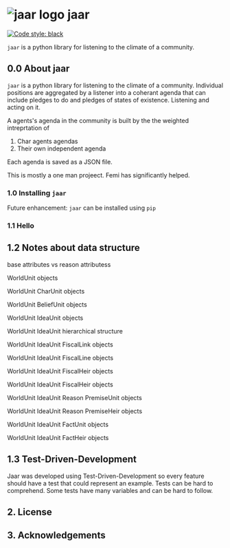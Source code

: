 
# ![jaar logo](https://github.com/jschalk/jaar/tree/main/logo/jaar_64.png) jaar


[![Code style: black](https://img.shields.io/badge/code%20style-black-000000.svg)](https://github.com/psf/black)
<!-- TODO: Find out how to autopopulate the below modeled after the borb library
[![Corpus Coverage : 100.0%](https://img.shields.io/badge/corpus%20coverage-100.0%25-green)]()
[![Public Method Documentation : 100%](https://img.shields.io/badge/public%20method%20documentation-100%25-green)]()
[![Number of Tests : 615](https://img.shields.io/badge/number%20of%20tests-615-green)]()
[![Python : 3.8 | 3.9 | 3.10 ](https://img.shields.io/badge/python-3.8%20&#124;%203.9%20&#124;%203.10-green)]() 

[![Downloads](https://pepy.tech/badge/borb)](https://pepy.tech/projeect/borb)
[![Downloads](https://pepy.tech/badge/borb/month)](https://pepy.tech/projeect/borb)
-->

`jaar` is a python library for listening to the climate of a community.

## 0.0 About jaar

`jaar` is a python library for listening to the climate of a community. Individual 
positions are aggregated by a listener into a coherant agenda that can include pledges 
to do and pledges of states of existence. Listening and acting on it.

A agents's agenda in the community is built by the the weighted intreprtation of
1. Char agents agendas 
2. Their own independent agenda

Each agenda is saved as a JSON file. 

This is mostly a one man projeect. Femi has significantly helped. 

 
### 1.0 Installing `jaar`

<!-- TODO: add dependencies -->

Future enhancement: `jaar` can be installed using `pip`

<!-- TODO: Get pip install to function correctly

    pip install jaar

If you have installed `jaar` before, and you should ensure `pip` downloads the latest version (rather than using its internal cache) you can use the following commands:

    pip uninstall jaar
    pip install --no-cache jaar

-->

### 1.1 Hello 

<!-- TODO: Add simplest example

Should examples be found in a separate repository to ensure the `jaar` repository stays 
relatively small, whilst still providing a thorough knowledgebase of code-samples, 
screenshots and elucidatory text.

-->

## 1.2 Notes about data structure

<!-- TODO: Add elucidations -->
base attributes vs reason attributess

WorldUnit objects

WorldUnit CharUnit objects

WorldUnit BeliefUnit objects

WorldUnit IdeaUnit objects

WorldUnit IdeaUnit hierarchical structure

WorldUnit IdeaUnit FiscalLink objects

WorldUnit IdeaUnit FiscalLine objects

WorldUnit IdeaUnit FiscalHeir objects

WorldUnit IdeaUnit FiscalHeir objects

WorldUnit IdeaUnit Reason PremiseUnit objects

WorldUnit IdeaUnit Reason PremiseHeir objects

WorldUnit IdeaUnit FactUnit objects

WorldUnit IdeaUnit FactHeir objects


## 1.3 Test-Driven-Development

Jaar was developed using Test-Driven-Development so every feature should have a test
that could represent an example. Tests can be hard to comprehend. Some tests have many 
variables and can be hard to follow.

<!-- TODO: Add examples 
Should examples be in a separate repository to ensure the `jaar` repository stays 
relatively small? (whilst still providing a thorough knowledgebase of code-samples, 
screenshots and elucidatory text.)
-->



## 2. License

<!-- TODO: Consider which license to pick -->


## 3. Acknowledgements

<!-- TODO: Consider which license to pick -->





